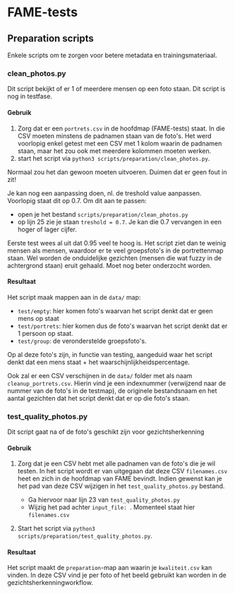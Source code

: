 # FAME-tests

## Preparation scripts

Enkele scripts om te zorgen voor betere metadata en trainingsmateriaal.

### clean_photos.py

Dit script bekijkt of er 1 of meerdere mensen op een foto staan. Dit script is nog in testfase.

#### Gebruik

1. Zorg dat er een `portrets.csv` in de hoofdmap (FAME-tests) staat. In die CSV moeten minstens de padnamen staan van de foto's. Het werd voorlopig enkel getest met een CSV met 1 kolom waarin de padnamen staan, maar het zou ook met meerdere kolommen moeten werken.
2. start het script via `python3 scripts/preparation/clean_photos.py`.

Normaal zou het dan gewoon moeten uitvoeren. Duimen dat er geen fout in zit!

Je kan nog een aanpassing doen, nl. de treshold value aanpassen. Voorlopig staat dit op 0.7. Om dit aan te passen:

* open je het bestand `scripts/preparation/clean_photos.py`
* op lijn 25 zie je staan `treshold = 0.7`. Je kan die 0.7 vervangen in een hoger of lager cijfer.

Eerste test wees al uit dat 0.95 veel te hoog is. Het script ziet dan te weinig mensen als mensen, waardoor er te veel groepsfoto's in de portrettenmap staan. Wel worden de onduidelijke gezichten (mensen die wat fuzzy in de achtergrond staan) eruit gehaald. Moet nog beter onderzocht worden.

#### Resultaat

Het script maak mappen aan in de `data/` map:

* `test/empty`: hier komen foto's waarvan het script denkt dat er geen mens op staat
* `test/portrets`: hier komen dus de foto's waarvan het script denkt dat er 1 persoon op staat.
* `test/group`: de veronderstelde groepsfoto's.

Op al deze foto's zijn, in functie van testing, aangeduid waar het script denkt dat een mens staat + het waarschijnlijkheidspercentage.

Ook zal er een CSV verschijnen in de `data/` folder met als naam `cleanup_portrets.csv`. Hierin vind je een indexnummer (verwijzend naar de nummer van de foto's in de testmap), de originele bestandsnaam en het aantal gezichten dat het script denkt dat er op die foto's staan.

### test_quality_photos.py

Dit script gaat na of de foto's geschikt zijn voor gezichtsherkenning

#### Gebruik

1. Zorg dat je een CSV hebt met alle padnamen van de foto's die je wil testen. In het script wordt er van uitgegaan dat deze CSV `filenames.csv` heet en zich in de hoofdmap van FAME bevindt. Indien gewenst kan je het pad van deze CSV wijzigen in het `test_quality_photos.py` bestand.

   * Ga hiervoor naar lijn 23 van `test_quality_photos.py`
   * Wijzig het pad achter `input_file: `. Momenteel staat hier `filenames.csv`

2. Start het script via `python3 scripts/preparation/test_quality_photos.py`.

#### Resultaat

Het script maakt de `preparation`-map aan waarin je `kwaliteit.csv` kan vinden. In deze CSV vind je per foto of het beeld gebruikt kan worden in de gezichtsherkenningworkflow.

